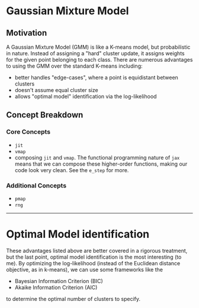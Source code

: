# Gaussian Mixture Model

## Motivation

A Gaussian Mixture Model (GMM) is like a K-means model, but probabilistic in nature. Instead of assigning a "hard" 
cluster update, it assigns weights for the given point belonging to each class. There are numerous advantages to using
the GMM over the standard K-means including:

- better handles "edge-cases", where a point is equidistant between clusters
- doesn't assume equal cluster size
- allows "optimal model" identification via the log-likelihood

## Concept Breakdown

### Core Concepts

- `jit`
- `vmap`
- composing `jit` and `vmap`. The functional programming nature of `jax` means that we can compose these higher-order functions, making our code look very clean. See the `e_step` for more. 

### Additional Concepts

- `pmap`
- `rng`

---

# Optimal Model identification

These advantages listed above are better covered in a rigorous treatment, but the last point, optimal model identification
is the most interesting (to me). By optimizing the log-likelihood (instead of the Euclidean distance objective, as in k-means),
we can use some frameworks like the

- Bayesian Information Criterion (BIC)
- Akaike Information Criterion (AIC)

to determine the optimal number of clusters to specify.
